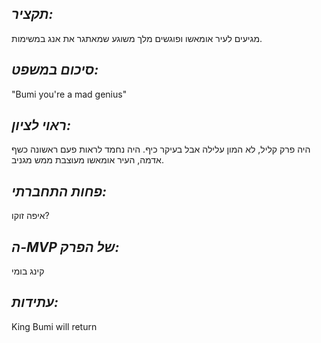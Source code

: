 ## *תקציר:*
מגיעים לעיר אומאשו ופוגשים מלך משוגע שמאתגר את אנג במשימות. 

## *סיכום במשפט:*
"Bumi you're a mad genius"

## *ראוי לציון:*
היה פרק קליל, לא המון עלילה אבל בעיקר כיף. היה נחמד לראות פעם ראשונה כשף אדמה, העיר אומאשו מעוצבת ממש מגניב.

## *פחות התחברתי:*
איפה זוקו?

## *ה-MVP של הפרק:*
קינג בומי

## *עתידות:* 
King Bumi will return